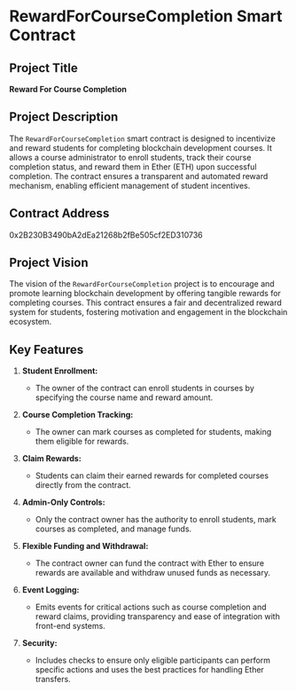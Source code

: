 # RewardForCourseCompletion Smart Contract

## Project Title
**Reward For Course Completion**

## Project Description
The `RewardForCourseCompletion` smart contract is designed to incentivize and reward students for completing blockchain development courses. It allows a course administrator to enroll students, track their course completion status, and reward them in Ether (ETH) upon successful completion. The contract ensures a transparent and automated reward mechanism, enabling efficient management of student incentives.

## Contract Address
0x2B230B3490bA2dEa21268b2fBe505cf2ED310736
## Project Vision
The vision of the `RewardForCourseCompletion` project is to encourage and promote learning blockchain development by offering tangible rewards for completing courses. This contract ensures a fair and decentralized reward system for students, fostering motivation and engagement in the blockchain ecosystem.

## Key Features

1. **Student Enrollment:**
   - The owner of the contract can enroll students in courses by specifying the course name and reward amount.

2. **Course Completion Tracking:**
   - The owner can mark courses as completed for students, making them eligible for rewards.

3. **Claim Rewards:**
   - Students can claim their earned rewards for completed courses directly from the contract.

4. **Admin-Only Controls:**
   - Only the contract owner has the authority to enroll students, mark courses as completed, and manage funds.

5. **Flexible Funding and Withdrawal:**
   - The contract owner can fund the contract with Ether to ensure rewards are available and withdraw unused funds as necessary.

6. **Event Logging:**
   - Emits events for critical actions such as course completion and reward claims, providing transparency and ease of integration with front-end systems.

7. **Security:**
   - Includes checks to ensure only eligible participants can perform specific actions and uses the best practices for handling Ether transfers.


